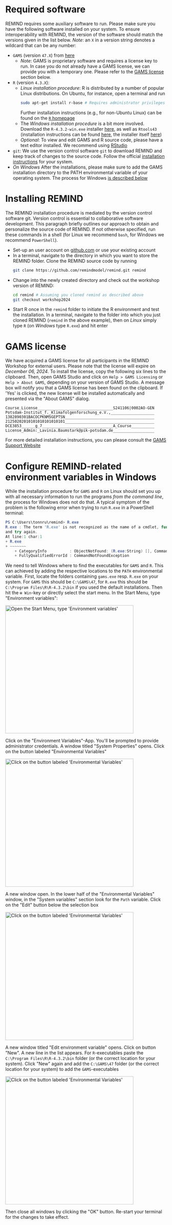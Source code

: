 # Required software

REMIND requires some auxiliary software to run. Please make sure you have the following software installed on your system. To ensure interoperability with REMIND, the version of the software should match the versions given in the list below. *Note*: an `X` in a version string denotes a wildcard that can be any number:

- `GAMS` (version `47.X`) from [here](https://www.gams.com/47/)
    - *Note*: GAMS is proprietary software and requires a license key to run. In case you do not already have a GAMS license, we can provide you with a temporary one. Please refer to the [GAMS license](#gams-license) section below.
- `R` (version `4.3.X`): 
    - *Linux installation procedure*: R is distributed by a number of popular Linux distributions. On Ubuntu, for instance, open a terminal and run
        ```bash
        sudo apt-get install r-base # Requires administrator privileges
        ```
        Further installation instructions (e.g., for non-Ubuntu Linux) can be found on the [`R` homepage](https://cran.r-project.org/bin/linux/ubuntu/fullREADME.html)
    - The *Windows installation procedure* is a bit more involved. Download the `R-4.3.2-win.exe` installer [here](https://cran.r-project.org/bin/windows/base/old/4.3.2/), as well as `Rtools43` (installation instructions can be found [here](https://cran.r-project.org/bin/windows/Rtools/), the installer itself [here](https://cran.r-project.org/bin/windows/Rtools/rtools43/files/rtools43-5958-5975.exe))
    - *Optional*: To view and edit GAMS and R source code, please have a text editor installed. We recommend using [RStudio](https://posit.co/download/rstudio-desktop/)
- `git`: We use the version control software `git` to download REMIND and keep track of changes to the source code. Follow the official [installation instructions](https://git-scm.com/book/en/v2/Getting-Started-Installing-Git) for your system.
- *On Windows* After the installations, please make sure to add the GAMS installation directory to the PATH environmental variable of your operating system. The process for Windows [is described below](#configure-remind-related-environment-variables-in-windows)

# Installing REMIND

The REMIND installation procedure is mediated by the version control software git. Version control is essential to collaborative software development. This paragraph briefly outlines our approach to obtain and personalize the source code of REMIND. If not otherwise specified, run these commands in a shell (for Linux we recommend `bash`, for Windows we recommend `PowerShell`).

- Set-up an user account on [github.com](https://github.com/) or use your existing account
- In a terminal, navigate to the directory in which you want to store the REMIND folder. Clone the REMIND source code by running 
    ```bash
    git clone https://github.com/remindmodel/remind.git remind
    ```
- Change into the newly created directory and check out the workshop version of REMIND:
    ```bash
    cd remind # Assuming you cloned remind as described above
    git checkout workshop2024
    ``` 
- Start R once in the `remind` folder to initiate the R environment and test the installation. In a terminal, navigate to the folder into which you just cloned REMIND (`remind` in the above example), then  on *Linux* simply type `R` (on *Windows* type `R.exe`) and hit enter

# GAMS license

We have acquired a GAMS license for all participants in the REMIND Workshop for external users. Please note that the license will expire on *December 06, 2024*. To install the license, copy the following six lines to the clipboard. Then, open GAMS Studio and click on `Help > GAMS Licensing` or `Help > About GAMS`, depending on your version of GAMS Studio. A message box will notify you that a GAMS license has been found on the clipboard. If 'Yes' is clicked, the new license will be installed automatically and presented via the "About GAMS" dialog.

```
Course_License_________________________________S241106|0002AO-GEN
Potsdam-Institut_f._Klimafolgenforschung_e.V.,___________________
1382890301BACOCPKNM5GEPTSN_______________________________________
21250202010101010101010101_______________________________________
DCE3853______g_7_______________________________A_Course__________
License_Admin:_Lavinia.Baumstark@pik-potsdam.de__________________
```

For more detailed installation instructions, you can please consult the [GAMS Support Website](https://www.gams.com/latest/docs/UG_MAIN.html#UG_INSTALL)

# Configure REMIND-related environment variables in Windows

While the installation procedure for `GAMS` and `R` on Linux should set you up with all necessary information to run the programs *from the command line*, the process for Windows does not do that. A typical symptom of the problem is the following error when trying to run `R.exe` in a PowerShell terminal:

```PowerShell
PS C:\Users\tonnru\remind> R.exe
R.exe : The term 'R.exe' is not recognized as the name of a cmdlet, function, script file, or operable program. Check the spelling of the name, or if a path was included, verify that the path is correct
and try again.
At line:1 char:1
+ R.exe
+ ~~~~~~~
    + CategoryInfo          : ObjectNotFound: (R.exe:String) [], CommandNotFoundException
    + FullyQualifiedErrorId : CommandNotFoundException
```

We need to tell Windows where to find the executables for `GAMS` and `R`. This can achieved by adding the respective locations to the `PATH` environmental variable. First, locate the folders containing `gams.exe` resp. `R.exe` on your system. For `GAMS` this should be `C:\GAMS\47`, for `R.exe` this should be `C:\Program Files\R\R-4.3.2\bin` if you used the default installations. Then hit the `⊞ Win`-key or directly select the start menu. In the Start Menu, type "Environment variables":

<img src="figures/w2024_envs_00.png" alt="Open the Start Menu, type 'Environment variables'" width="400"/>

Click on the "Environment Variables"-App. You'll be prompted to provide administrator credentials. A window titled "System Properties" opens. Click on the button labeled "Environmental Variables"

<img src="figures/w2024_envs_01.png" alt="Click on the button labeled 'Environmental Variables'" width="400"/>

A new window open. In the lower half of the "Environmental Variables" window, in the "System variables" section look for the `Path` variable. Click on the "Edit" button below the selection box

<img src="figures/w2024_envs_02.png" alt="Click on the button labeled 'Environmental Variables'" width="400"/>

A new window titled "Edit environment variable" opens. Click on button "New". A new line in the list appears. For `R`-executables paste the `C:\Program Files\R\R-4.3.2\bin` folder (or the correct location for your system). Click "New" again and add the `C:\GAMS\47` folder (or the correct location for your system) to add the `GAMS`-executables

<img src="figures/w2024_envs_03.png" alt="Click on the button labeled 'Environmental Variables'" width="400"/>

Then close all windows by clicking the "OK" button. Re-start your terminal for the changes to take effect.